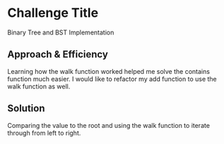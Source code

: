 # Challenge Title
Binary Tree and BST Implementation

## Approach & Efficiency
Learning how the walk function worked helped me solve the contains function much easier. I would like to refactor my add function to use the walk function as well.

## Solution
Comparing the value to the root and using the walk function to iterate through from left to right.
